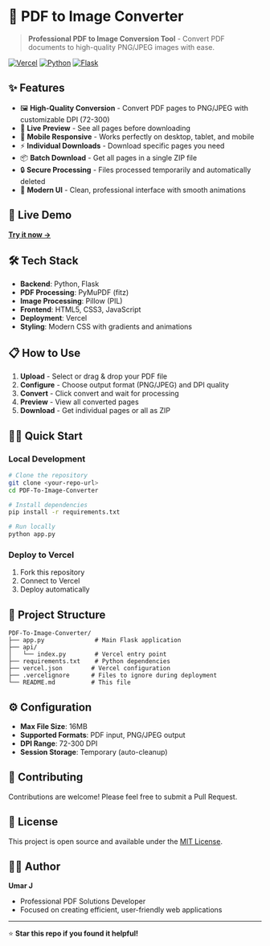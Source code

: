 # 📄 PDF to Image Converter

> **Professional PDF to Image Conversion Tool** - Convert PDF documents to high-quality PNG/JPEG images with ease.

[![Vercel](https://img.shields.io/badge/Deployed%20on-Vercel-black?style=for-the-badge&logo=vercel)](https://vercel.com)
[![Python](https://img.shields.io/badge/Python-3.8+-blue?style=for-the-badge&logo=python)](https://python.org)
[![Flask](https://img.shields.io/badge/Flask-2.0+-green?style=for-the-badge&logo=flask)](https://flask.palletsprojects.com)

## ✨ Features

- 🖼️ **High-Quality Conversion** - Convert PDF pages to PNG/JPEG with customizable DPI (72-300)
- 👀 **Live Preview** - See all pages before downloading
- 📱 **Mobile Responsive** - Works perfectly on desktop, tablet, and mobile
- ⚡ **Individual Downloads** - Download specific pages you need
- 📦 **Batch Download** - Get all pages in a single ZIP file
- 🔒 **Secure Processing** - Files processed temporarily and automatically deleted
- 🎨 **Modern UI** - Clean, professional interface with smooth animations

## 🚀 Live Demo

[**Try it now →**](your-vercel-url-here)

## 🛠️ Tech Stack

- **Backend**: Python, Flask
- **PDF Processing**: PyMuPDF (fitz)
- **Image Processing**: Pillow (PIL)
- **Frontend**: HTML5, CSS3, JavaScript
- **Deployment**: Vercel
- **Styling**: Modern CSS with gradients and animations

## 📋 How to Use

1. **Upload** - Select or drag & drop your PDF file
2. **Configure** - Choose output format (PNG/JPEG) and DPI quality
3. **Convert** - Click convert and wait for processing
4. **Preview** - View all converted pages
5. **Download** - Get individual pages or all as ZIP

## 🏃‍♂️ Quick Start

### Local Development

```bash
# Clone the repository
git clone <your-repo-url>
cd PDF-To-Image-Converter

# Install dependencies
pip install -r requirements.txt

# Run locally
python app.py
```

### Deploy to Vercel

1. Fork this repository
2. Connect to Vercel
3. Deploy automatically

## 📁 Project Structure

```
PDF-To-Image-Converter/
├── app.py              # Main Flask application
├── api/
│   └── index.py        # Vercel entry point
├── requirements.txt    # Python dependencies
├── vercel.json        # Vercel configuration
├── .vercelignore      # Files to ignore during deployment
└── README.md          # This file
```

## ⚙️ Configuration

- **Max File Size**: 16MB
- **Supported Formats**: PDF input, PNG/JPEG output
- **DPI Range**: 72-300 DPI
- **Session Storage**: Temporary (auto-cleanup)

## 🤝 Contributing

Contributions are welcome! Please feel free to submit a Pull Request.

## 📄 License

This project is open source and available under the [MIT License](LICENSE).

## 👨‍💻 Author

**Umar J**
- Professional PDF Solutions Developer
- Focused on creating efficient, user-friendly web applications

---

⭐ **Star this repo if you found it helpful!**